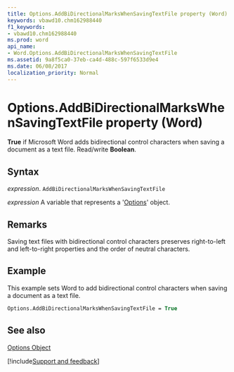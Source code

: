 ```yaml
---
title: Options.AddBiDirectionalMarksWhenSavingTextFile property (Word)
keywords: vbawd10.chm162988440
f1_keywords:
- vbawd10.chm162988440
ms.prod: word
api_name:
- Word.Options.AddBiDirectionalMarksWhenSavingTextFile
ms.assetid: 9a8f5ca0-37eb-ca4d-488c-597f6533d9e4
ms.date: 06/08/2017
localization_priority: Normal
---
```



# Options.AddBiDirectionalMarksWhenSavingTextFile property (Word)

 **True** if Microsoft Word adds bidirectional control characters when saving a document as a text file. Read/write **Boolean**.


## Syntax

_expression_. `AddBiDirectionalMarksWhenSavingTextFile`

_expression_ A variable that represents a '[Options](Word.Options.md)' object.


## Remarks

Saving text files with bidirectional control characters preserves right-to-left and left-to-right properties and the order of neutral characters.


## Example

This example sets Word to add bidirectional control characters when saving a document as a text file.


```vb
Options.AddBiDirectionalMarksWhenSavingTextFile = True
```


## See also


[Options Object](Word.Options.md)

[!include[Support and feedback](~/includes/feedback-boilerplate.md)]
